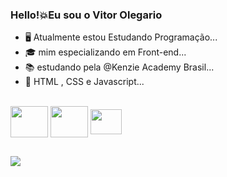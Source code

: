 ### Hello!💥Eu  sou o Vitor Olegario 

- 🖥️ Atualmente estou Estudando Programação...
- 🎓 mim especializando em Front-end...
- 📚 estudando pela @Kenzie Academy Brasil...
- 🥇  HTML , CSS e Javascript...
<div style="display: inline_block"><br>
<img align="center" height="50" width="60" src="https://cdn.jsdelivr.net/gh/devicons/devicon/icons/css3/css3-original-wordmark.svg" /><i class="devicon-css3-plain colored"></i>
<img  align="center" height="50" width="60" src="https://cdn.jsdelivr.net/gh/devicons/devicon/icons/html5/html5-original-wordmark.svg" />
<img align="center" height="40" width="50" src="https://cdn.jsdelivr.net/gh/devicons/devicon/icons/javascript/javascript-original.svg" />
          
 ##
 <div>
 <a href="https://www.instagram.com/viitor_olegario/" target="_blank"><img src="https://img.shields.io/badge/Instagram-E4405F?style=for-the-badge&logo=instagram&logoColor=white" target="_blank"></a>
 </div>
          


            
          
